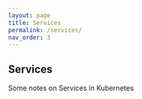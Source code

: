 ```yaml
---
layout: page
title: Services
permalink: /services/
nav_order: 3
---
```


## Services

Some notes on Services in Kubernetes

